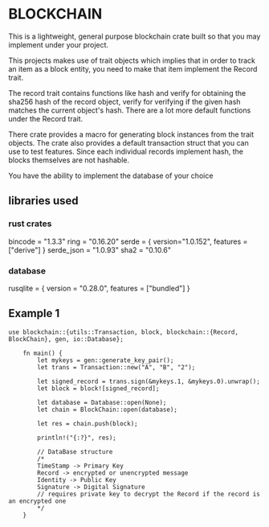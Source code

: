 # BLOCKCHAIN   
This is a lightweight, general purpose blockchain crate built so that you may implement under your project.

This projects makes use of trait objects which implies that in order to track an item as a block entity, you need to make that item implement the Record trait.

The record trait contains functions like hash and verify for obtaining the sha256 hash of the record object, verify for verifying if the given hash matches the current object's hash. There are a lot more default functions under the Record trait.

There crate provides a macro for generating block instances from the trait objects.
The crate also provides a default transaction struct that you can use to test features.
Since each individual records implement hash, the blocks themselves are not hashable.

You have the ability to implement the database of your choice


## libraries used
### rust crates
bincode = "1.3.3"
ring = "0.16.20"
serde = { version="1.0.152", features = ["derive"] }
serde_json = "1.0.93"
sha2 = "0.10.6"

### database
rusqlite = { version = "0.28.0", features = ["bundled"] }

## Example 1
```
use blockchain::{utils::Transaction, block, blockchain::{Record, BlockChain}, gen, io::Database};

    fn main() {
        let mykeys = gen::generate_key_pair();
        let trans = Transaction::new("A", "B", "2");

        let signed_record = trans.sign(&mykeys.1, &mykeys.0).unwrap();
        let block = block![signed_record];

        let database = Database::open(None);
        let chain = BlockChain::open(database);

        let res = chain.push(block);

        println!("{:?}", res);

        // DataBase structure
        /*
        TimeStamp -> Primary Key
        Record -> encrypted or unencrypted message
        Identity -> Public Key
        Signature -> Digital Signature
        // requires private key to decrypt the Record if the record is an encrypted one
        */
    }
```
